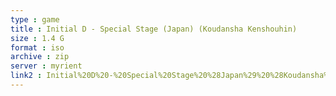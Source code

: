 ```yaml
---
type : game
title : Initial D - Special Stage (Japan) (Koudansha Kenshouhin)
size : 1.4 G
format : iso
archive : zip
server : myrient
link2 : Initial%20D%20-%20Special%20Stage%20%28Japan%29%20%28Koudansha%20Kenshouhin%29
---
```

